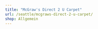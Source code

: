 ```yaml
---
title: "McGraw's Direct 2 U Carpet"
url: /seattle/mcgraws-direct-2-u-carpet/
shop: Allgemein
---
```

